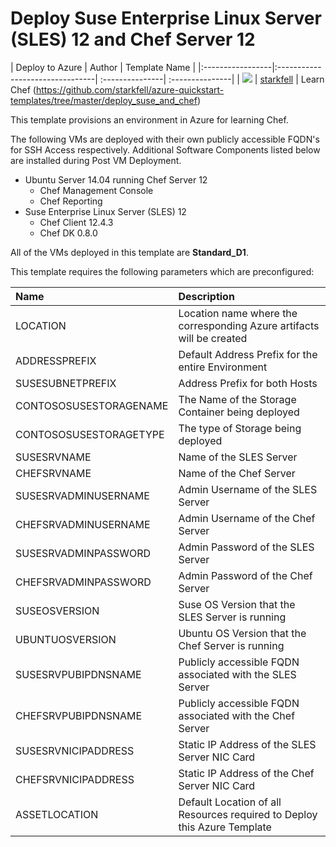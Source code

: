 # Deploy Suse Enterprise Linux Server (SLES) 12 and Chef Server 12

| Deploy to Azure  | Author                          | Template Name   |
|:-----------------|:--------------------------------| :---------------| :---------------|
| <a href="https://portal.azure.com/#create/Microsoft.Template/uri/https%3A%2F%2Fraw.githubusercontent.com%2Fstarkfell%2Fazure-quickstart-templates%2Fmaster%2Fdeploy_suse_and_chef%2Fazuredeploy.json" target="_blank"><img src="http://azuredeploy.net/deploybutton_small.png"/></a> | [starkfell](https://github.com/starkfell) | Learn Chef (https://github.com/starkfell/azure-quickstart-templates/tree/master/deploy_suse_and_chef)

This template provisions an environment in Azure for learning Chef.
 
 The following VMs are deployed with their own publicly accessible FQDN's for SSH Access respectively. Additional Software Components listed below are installed during Post VM Deployment.
 - Ubuntu Server 14.04 running Chef Server 12
   - Chef Management Console
   - Chef Reporting
 - Suse Enterprise Linux Server (SLES) 12
   - Chef Client 12.4.3
   - Chef DK 0.8.0

 
All of the VMs deployed in this template are **Standard_D1**.

This template requires the following parameters which are preconfigured:


| Name             | Description                     |
|:-----------------| :--------------------------------|
| LOCATION | Location name where the corresponding Azure artifacts will be created |
| ADDRESSPREFIX | Default Address Prefix for the entire Environment |
| SUSESUBNETPREFIX | Address Prefix for both Hosts |
| CONTOSOSUSESTORAGENAME | The Name of the Storage Container being deployed |
| CONTOSOSUSESTORAGETYPE | The type of Storage being deployed |
| SUSESRVNAME | Name of the SLES Server |
| CHEFSRVNAME | Name of the Chef Server |
| SUSESRVADMINUSERNAME | Admin Username of the SLES Server |
| CHEFSRVADMINUSERNAME | Admin Username of the Chef Server |
| SUSESRVADMINPASSWORD | Admin Password of the SLES Server |
| CHEFSRVADMINPASSWORD | Admin Password of the Chef Server |
| SUSEOSVERSION | Suse OS Version that the SLES Server is running |
| UBUNTUOSVERSION | Ubuntu OS Version that the Chef Server is running |
| SUSESRVPUBIPDNSNAME | Publicly accessible FQDN associated with the SLES Server|
| CHEFSRVPUBIPDNSNAME | Publicly accessible FQDN associated with the Chef Server |
| SUSESRVNICIPADDRESS | Static IP Address of the SLES Server NIC Card |
| CHEFSRVNICIPADDRESS | Static IP Address of the Chef Server NIC Card |
| ASSETLOCATION | Default Location of all Resources required to Deploy this Azure Template |
